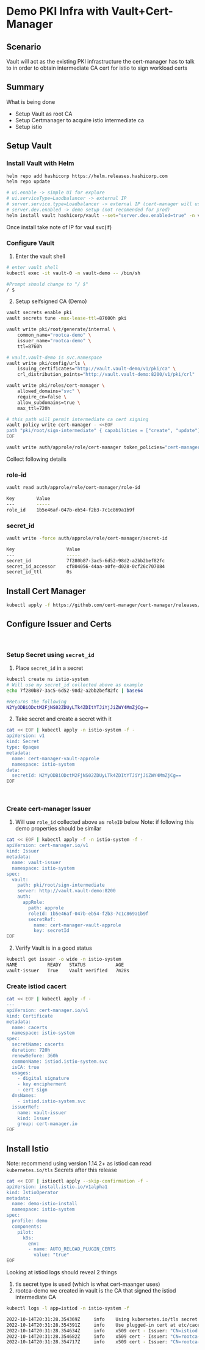 # Demo PKI Infra with Vault+Cert-Manager

## Scenario

Vault will act as the existing PKI infrastructure the cert-manager has to talk to in order to obtain intermediate CA cert for istio to sign workload certs

## Summary

What is being done

- Setup Vault as root CA
- Setup Certmanager to acquire istio intermediate ca
- Setup istio 



## Setup Vault

### Install Vault with Helm

```bash
helm repo add hashicorp https://helm.releases.hashicorp.com
helm repo update

# ui.enable -> simple UI for explore
# ui.serviceType=Laodbalancer -> external IP
# server.service.type=Loadbalancer -> external IP (cert-manager will use this IP)
# server.dev.enabled -> demo setup (not recomended for prod)
helm install vault hashicorp/vault --set="server.dev.enabled=true" -n vault-demo --create-namespace
```

Once install take note of IP for vaul svc(if)


### Configure Vault
1. Enter the vault shell
```bash 
# enter vault shell
kubectl exec -it vault-0 -n vault-demo -- /bin/sh

#Prompt should change to "/ $" 
/ $ 
```

2. Setup selfsigned CA (Demo)
```bash vault
vault secrets enable pki
vault secrets tune -max-lease-ttl=87600h pki

vault write pki/root/generate/internal \
    common_name="rootca-demo" \
    issuer_name="rootca-demo" \
    ttl=8760h

# vault.vault-demo is svc.namespace
vault write pki/config/urls \
    issuing_certificates="http://vault.vault-demo/v1/pki/ca" \
    crl_distribution_points="http://vault.vault-demo:8200/v1/pki/crl"

vault write pki/roles/cert-manager \
    allowed_domains="svc" \
    require_cn=false \
    allow_subdomains=true \
    max_ttl=720h

# this path will permit intermediate ca cert signing
vault policy write cert-manager - <<EOF
path "pki/root/sign-intermediate" { capabilities = ["create", "update"] }
EOF

vault write auth/approle/role/cert-manager token_policies="cert-manager" token_ttl=1h token_max_ttl=2h
```

Collect following details

### role-id
```bash
vault read auth/approle/role/cert-manager/role-id

Key        Value
---        -----
role_id    1b5e46af-047b-eb54-f2b3-7c1c869a1b9f
```
### secret_id

```bash
vault write -force auth/approle/role/cert-manager/secret-id

Key                   Value
---                   -----
secret_id             7f280b87-3ac5-6d52-98d2-a2bb2bef82fc
secret_id_accessor    cf804056-44aa-a0fe-d028-0cf26c707084
secret_id_ttl         0s
```

## Install Cert Manager

```bash
kubectl apply -f https://github.com/cert-manager/cert-manager/releases/download/v1.9.1/cert-manager.yaml
```

## Configure Issuer and Certs
<br>

### Setup Secret using `secret_id`

1. Place `secret_id` in a secret
```bash
kubectl create ns istio-system
# Will use my secret_id collected above as example
echo 7f280b87-3ac5-6d52-98d2-a2bb2bef82fc | base64 

#Returns the following
N2YyODBiODctM2FjNS02ZDUyLTk4ZDItYTJiYjJiZWY4MmZjCg==
```
2. Take secret and create a secret with it
```bash
cat << EOF | kubectl apply -n istio-system -f -
apiVersion: v1
kind: Secret
type: Opaque
metadata:
  name: cert-manager-vault-approle
  namespace: istio-system
data:
  secretId: N2YyODBiODctM2FjNS02ZDUyLTk4ZDItYTJiYjJiZWY4MmZjCg==
EOF
```
<br>

### Create cert-manager Issuer

1. Will use `role_id` collected above as `roleID` below
Note: if following this demo properties should be similar
```bash
cat << EOF | kubectl apply -f -n istio-system -f -
apiVersion: cert-manager.io/v1
kind: Issuer
metadata:
  name: vault-issuer
  namespace: istio-system
spec:
  vault:
    path: pki/root/sign-intermediate
    server: http://vault.vault-demo:8200
    auth:
      appRole:
        path: approle
        roleId: 1b5e46af-047b-eb54-f2b3-7c1c869a1b9f
        secretRef:
          name: cert-manager-vault-approle
          key: secretId
EOF
```

2. Verify Vault is in a good status

```bash 
kubectl get issuer -o wide -n istio-system
NAME           READY   STATUS           AGE
vault-issuer   True    Vault verified   7m28s
```

### Create istiod cacert

```bash
cat << EOF | kubectl apply -f -
---
apiVersion: cert-manager.io/v1
kind: Certificate
metadata:
  name: cacerts
  namespace: istio-system
spec:
  secretName: cacerts
  duration: 720h 
  renewBefore: 360h
  commonName: istiod.istio-system.svc
  isCA: true
  usages:
    - digital signature
    - key encipherment
    - cert sign
  dnsNames:
    - istiod.istio-system.svc
  issuerRef:
    name: vault-issuer
    kind: Issuer
    group: cert-manager.io
EOF
```

## Install Istio

Note: recommend using version 1.14.2+ as istiod can read `kubernetes.io/tls` Secrets after this release

```bash
cat << EOF | istioctl apply --skip-confirmation -f -
apiVersion: install.istio.io/v1alpha1
kind: IstioOperator
metadata:
  name: demo-istio-install
  namespace: istio-system
spec:
  profile: demo
  components:
    pilot:
      k8s:
        env:
        - name: AUTO_RELOAD_PLUGIN_CERTS
          value: "true"
EOF
```

Looking at istiod logs should reveal 2 things
1. tls secret type is used (which is what cert-maanger uses)
2. rootca-demo we created in vault is the CA that signed the istiod intermediate CA
```bash
kubectl logs -l app=istiod -n istio-system -f

2022-10-14T20:31:28.354369Z     info    Using kubernetes.io/tls secret type for signing ca files
2022-10-14T20:31:28.354391Z     info    Use plugged-in cert at etc/cacerts/tls.key
2022-10-14T20:31:28.354634Z     info    x509 cert - Issuer: "CN=istiod.istio-system.svc", Subject: "", SN: 352b46ad9241a50c1eae296a895d84ac, NotBefore: "2022-10-14T20:29:28Z", NotAfter: "2032-10-11T20:31:28Z"
2022-10-14T20:31:28.354682Z     info    x509 cert - Issuer: "CN=rootca-demo", Subject: "CN=istiod.istio-system.svc", SN: 4fac40d5a1e2f88a8aae6e075474e349adf2f4dc, NotBefore: "2022-10-14T20:17:42Z", NotAfter: "2022-11-13T20:18:12Z"
2022-10-14T20:31:28.354717Z     info    x509 cert - Issuer: "CN=rootca-demo", Subject: "CN=rootca-demo", SN: 6c6f85ac4cf3727b0e0429b3ade92c1be0c523cf, NotBefore: "2022-10-14T19:56:53Z", NotAfter: "2023-10-14T19:57:23Z"
```